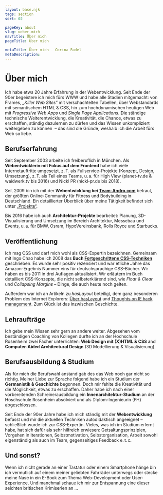```yaml
---
layout: base.njk
tags: section
sort: 02

pageKey: about
slug: ueber-mich
navTitle: Über mich
pageTitle: Über mich

metaTitle: Über mich - Corina Rudel
metaDescription: 
---
```

# Über mich

<div class="article__teaser" markdown="1">

Ich habe etwa 20 Jahre Erfahrung in der Webentwicklung. Seit Ende der 90er begeistere ich mich fürs WWW und habe alle Stadien mitgemacht: von Frames, <i lang="en">„Killer Web Sites“</i> mit verschachtelten Tabellen, über Webstandards mit semantischem HTML&nbsp;&amp; CSS, hin zum hochdynamischen heutigen Web mit <i lang="en">Progressive Web Apps</i> und <i lang="en">Single Page Applications</i>. Die ständige technische Weiterentwicklung, die Kreativität, die Chance, etwas zu erschaffen, ständig dazulernen zu dürfen und das Wissen unkompliziert weitergeben zu können &nbsp;&ndash; das sind die Gründe, weshalb ich die Arbeit fürs Web so liebe.

</div>

## Berufserfahrung

Seit September 2003 arbeite ich freiberuflich in München. Als **Webentwicklerin mit Fokus auf dem Frontend** habe ich viele Internetauftritte umgesetzt, z. T. als Fullservice-Projekte (Konzept, Design, Umsetzung), z. T. als Teil eines Teams, u. a. für High View (planet-tv.de & waidwerk.tv bis 2016) und Nickl PR (nickl-pr.de bis 2018).

Seit 2009 bin ich mit der **Webentwicklung bei [Team-Andro.com](https://www.team-andro.com/)** betraut, der größten Online-Community für Fitness und Bodybuilding in Deutschland. Ein detaillierter Überblick über meine Tätigkeit befindet sich unter [„Projekte“](/work/).

Bis 2016 habe ich auch **Architektur-Projekte** bearbeitet: Planung, 3D-Visualisierung und Umsetzung im Bereich Architektur, Messebau und Events, u. a. für BMW, Osram, HypoVereinsbank, Rolls Royce und Starbucks.

## Veröffentlichung

Ich mag CSS und darf mich wohl als CSS-Expertin bezeichnen. Gemeinsam mit Ingo Chao habe ich 2008 das **Buch [Fortgeschrittene CSS-Techniken](https://www.rheinwerk-verlag.de/fortgeschrittene-css-techniken_2511/)** geschrieben. Es wurde sehr positiv rezensiert und war etliche Jahre das Amazon-Ergebnis Nummer eins für deutschsprachige CSS-Bücher. Wir haben es bis 2011 in drei Auflagen aktualisiert. Wir erläutern im Buch detailliert CSS-Konzepte, die nicht selbsterklärend sind, wie <i lang="en">Float&nbsp;&amp; Clear</i> und <i lang="en">Collapsing Margins</i>&nbsp;&ndash; Dinge, die auch heute noch gelten.

Außerdem war ich an Artikeln zu <i lang="en">hasLayout</i> beteiligt, dem ganz besonderen Problem des Internet Explorers: [Über hasLayout](https://onhavinglayout.fwpf-webdesign.de/) und <span lang="en">[Thoughts on IE hack management](https://onhavinglayout.fwpf-webdesign.de/hack_management/)</span>. Zum Glück ist das inzwischen Geschichte.

## Lehraufträge

Ich gebe mein Wissen sehr gern an andere weiter. Abgesehen vom beständigen Coaching von Kollegen durfte ich an der Hochschule Rosenheim zwei Fächer unterrichten: **Web Design mit (X)HTML & CSS** and **Computer-Aided Architectural Design** (3D Modellierung & Visualisierung).

## Berufsausbildung & Studium

Als für mich die Berufswahl anstand gab des das Web noch gar nicht so richtig. Meiner Liebe zur Sprache folgend habe ich ein Studium der **Germanistik & Geschichte** begonnen. Doch mir fehlte die Kreativität und die Möglichkeit, etwas zu erschaffen. Daher habe ich nach einer vorbereitenden Schreinerausbildung ein **Innenarchitektur-Studium** an der Hoschschule Rosenheim absolviert und als Diplom-Ingenieurin (FH) abgeschlossen.

Seit Ende der 90er Jahre habe ich mich ständig mit der **Webentwicklung** befasst und mir die aktuellen Techniken autodidaktisch angeeignet&nbsp;&ndash; schließlich wurde ich zur CSS-Expertin. Vieles, was ich im Studium erlernt habe, hat sich dafür als sehr hilfreich erwiesen: Getsaltungsprinzipien, Vorgehen in Iterationen, Selbstmotivation, Selbstorganisation, Arbeit sowohl eigenständig als auch im Team, gegenseitiges Feedback e.&#8239;t.&#8239;c.

## Und sonst?

Wenn ich nicht gerade an einer Tastatur oder einem Smartphone hänge bin ich vermutlich auf einem meiner geliebten Fahrräder unterwegs oder stecke meine Nase in ein E-Book zum Thema Web-Development oder User-Experience. Und manchmal schaue ich mir zur Entspannung eine dieser seichten britischen Krimiserien an&nbsp;&hellip;
